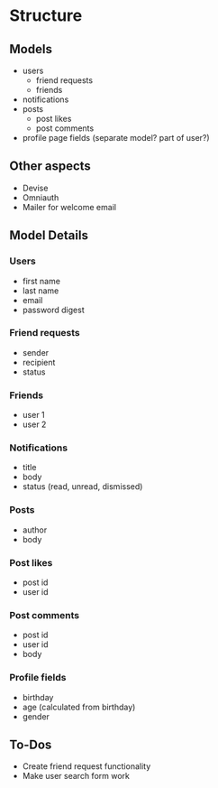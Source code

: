 # Structure

## Models
- users
  - friend requests
  - friends
- notifications
- posts
  - post likes
  - post comments
- profile page fields (separate model? part of user?)

## Other aspects
- Devise
- Omniauth
- Mailer for welcome email

## Model Details

### Users
- first name
- last name
- email
- password digest

### Friend requests
- sender
- recipient
- status

### Friends
- user 1
- user 2

### Notifications
- title
- body
- status (read, unread, dismissed)

### Posts
- author
- body

### Post likes
- post id
- user id

### Post comments
- post id
- user id
- body

### Profile fields
- birthday
- age (calculated from birthday)
- gender

## To-Dos
- Create friend request functionality
- Make user search form work